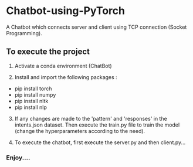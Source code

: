 # Chatbot-using-PyTorch

A Chatbot which connects server and client using TCP connection (Socket Programming).

## To execute the project

1. Activate a conda environment (ChatBot)

2. Install and import the following packages :
* pip install torch
* pip install numpy
* pip install nltk
* pip install nlp
		
3. If any changes are made to the 'pattern' and 'responses' in the intents.json dataset. Then execute the train.py file to train the model (change the hyperparameters according to the need).

4. To execute the chatbot, first execute the server.py and then client.py...

### Enjoy....
